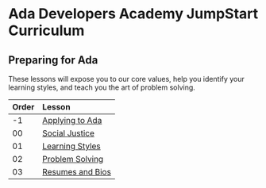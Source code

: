 # Ada Developers Academy JumpStart Curriculum

## Preparing for Ada
These lessons will expose you to our core values, help you identify your learning styles, and teach you the art of problem solving.

| Order | Lesson |
| :--- | :--- |
| -1 | [Applying to Ada](./applying-to-ada) |
| 00 | [Social Justice](./social-justice/) |
| 01 | [Learning Styles](./learning-styles/) |
| 02 | [Problem Solving](./problem-solving/) |
| 03 | [Resumes and Bios](./resumes-and-bios/README.md) |
